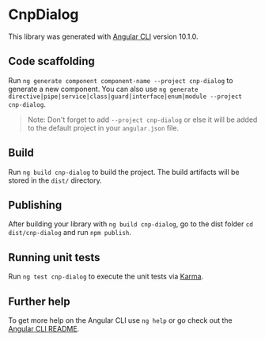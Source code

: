 # CnpDialog

This library was generated with [Angular CLI](https://github.com/angular/angular-cli) version 10.1.0.

## Code scaffolding

Run `ng generate component component-name --project cnp-dialog` to generate a new component. You can also use `ng generate directive|pipe|service|class|guard|interface|enum|module --project cnp-dialog`.
> Note: Don't forget to add `--project cnp-dialog` or else it will be added to the default project in your `angular.json` file. 

## Build

Run `ng build cnp-dialog` to build the project. The build artifacts will be stored in the `dist/` directory.

## Publishing

After building your library with `ng build cnp-dialog`, go to the dist folder `cd dist/cnp-dialog` and run `npm publish`.

## Running unit tests

Run `ng test cnp-dialog` to execute the unit tests via [Karma](https://karma-runner.github.io).

## Further help

To get more help on the Angular CLI use `ng help` or go check out the [Angular CLI README](https://github.com/angular/angular-cli/blob/master/README.md).
